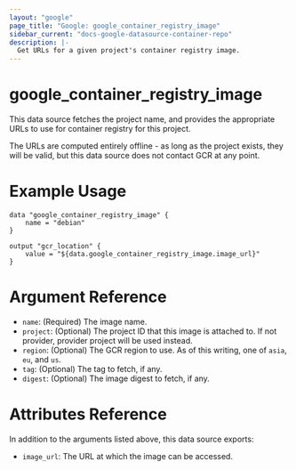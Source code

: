 ```yaml
---
layout: "google"
page_title: "Google: google_container_registry_image"
sidebar_current: "docs-google-datasource-container-repo"
description: |-
  Get URLs for a given project's container registry image.
---
```


# google\_container\_registry\_image

This data source fetches the project name, and provides the appropriate URLs to use for container registry for this project.

The URLs are computed entirely offline - as long as the project exists, they will be valid, but this data source does not contact GCR at any point.

# Example Usage

```hcl
data "google_container_registry_image" {
    name = "debian"
}

output "gcr_location" {
    value = "${data.google_container_registry_image.image_url}"
}
```

# Argument Reference
* `name`: (Required) The image name.
* `project`: (Optional) The project ID that this image is attached to.  If not provider, provider project will be used instead.
* `region`: (Optional) The GCR region to use.  As of this writing, one of `asia`, `eu`, and `us`.
* `tag`: (Optional) The tag to fetch, if any.
* `digest`: (Optional) The image digest to fetch, if any.

# Attributes Reference
In addition to the arguments listed above, this data source exports:
* `image_url`: The URL at which the image can be accessed.

